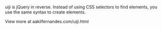 uiji is jQuery in reverse. Instead of using CSS selectors to find elements, you use the same syntax to create elements.

View more at aakilfernandes.com/uiji.html